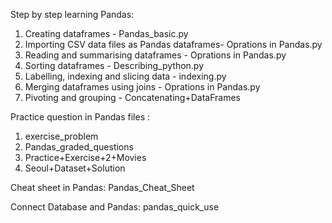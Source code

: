 Step by step learning Pandas:
1. Creating dataframes - Pandas_basic.py
2. Importing CSV data files as Pandas dataframes- Oprations in Pandas.py
3. Reading and summarising dataframes - Oprations in Pandas.py
4. Sorting dataframes - Describing_python.py
5. Labelling, indexing and slicing data - indexing.py
6. Merging dataframes using joins - Oprations in Pandas.py
7. Pivoting and grouping - Concatenating+DataFrames

Practice question in Pandas files :
1. exercise_problem
2. Pandas_graded_questions
3. Practice+Exercise+2+Movies
4. Seoul+Dataset+Solution

Cheat sheet in Pandas:
Pandas_Cheat_Sheet


Connect Database and Pandas:
pandas_quick_use
